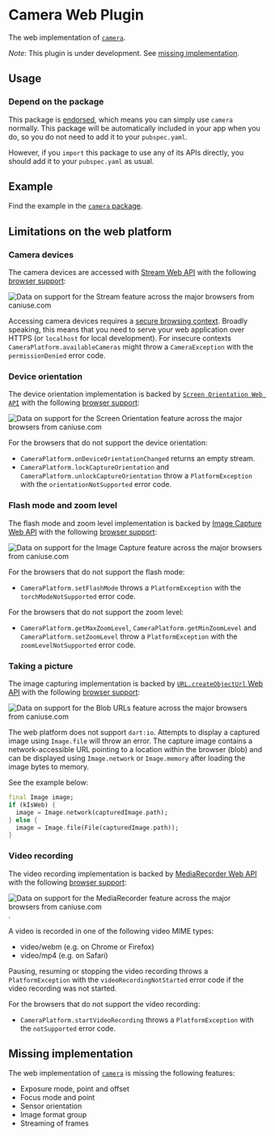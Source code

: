 # Camera Web Plugin

The web implementation of [`camera`][camera].

*Note*: This plugin is under development. See [missing implementation](#missing-implementation).

## Usage

### Depend on the package

This package is [endorsed](https://flutter.dev/to/endorsed-federated-plugin),
which means you can simply use `camera`
normally. This package will be automatically included in your app when you do,
so you do not need to add it to your `pubspec.yaml`.

However, if you `import` this package to use any of its APIs directly, you
should add it to your `pubspec.yaml` as usual.

## Example

Find the example in the [`camera` package](https://pub.dev/packages/camera#example).

## Limitations on the web platform

### Camera devices

The camera devices are accessed with [Stream Web API](https://developer.mozilla.org/en-US/docs/Web/API/Media_Streams_API)
with the following [browser support](https://caniuse.com/stream):

![Data on support for the Stream feature across the major browsers from caniuse.com](https://caniuse.bitsofco.de/image/stream.png)

Accessing camera devices requires a [secure browsing context](https://developer.mozilla.org/en-US/docs/Web/Security/Secure_Contexts).
Broadly speaking, this means that you need to serve your web application over HTTPS
(or `localhost` for local development). For insecure contexts
`CameraPlatform.availableCameras` might throw a `CameraException` with the
`permissionDenied` error code.

### Device orientation

The device orientation implementation is backed by [`Screen Orientation Web API`](https://www.w3.org/TR/screen-orientation/)
with the following [browser support](https://caniuse.com/screen-orientation):

![Data on support for the Screen Orientation feature across the major browsers from caniuse.com](https://caniuse.bitsofco.de/image/screen-orientation.png)

For the browsers that do not support the device orientation:

- `CameraPlatform.onDeviceOrientationChanged` returns an empty stream.
- `CameraPlatform.lockCaptureOrientation` and `CameraPlatform.unlockCaptureOrientation`
throw a `PlatformException` with the `orientationNotSupported` error code.

### Flash mode and zoom level

The flash mode and zoom level implementation is backed by [Image Capture Web API](https://w3c.github.io/mediacapture-image/)
with the following [browser support](https://caniuse.com/mdn-api_imagecapture):

![Data on support for the Image Capture feature across the major browsers from caniuse.com](https://caniuse.bitsofco.de/static/v1/mdn-api__ImageCapture-1628778966589.png)

For the browsers that do not support the flash mode:

- `CameraPlatform.setFlashMode` throws a `PlatformException` with the
`torchModeNotSupported` error code.

For the browsers that do not support the zoom level:

- `CameraPlatform.getMaxZoomLevel`, `CameraPlatform.getMinZoomLevel` and
`CameraPlatform.setZoomLevel` throw a `PlatformException` with the
`zoomLevelNotSupported` error code.

### Taking a picture

The image capturing implementation is backed by [`URL.createObjectUrl` Web API](https://developer.mozilla.org/en-US/docs/Web/API/URL/createObjectURL)
with the following [browser support](https://caniuse.com/bloburls):

![Data on support for the Blob URLs feature across the major browsers from caniuse.com](https://caniuse.bitsofco.de/image/bloburls.png)

The web platform does not support `dart:io`. Attempts to display a captured image
using `Image.file` will throw an error. The capture image contains a network-accessible
URL pointing to a location within the browser (blob) and can be displayed using
`Image.network` or `Image.memory` after loading the image bytes to memory.

See the example below:

<?code-excerpt "example/lib/readme_excerpts.dart (ImageFromXFile)"?>
```dart
final Image image;
if (kIsWeb) {
  image = Image.network(capturedImage.path);
} else {
  image = Image.file(File(capturedImage.path));
}
```

### Video recording

The video recording implementation is backed by [MediaRecorder Web API](https://developer.mozilla.org/en-US/docs/Web/API/MediaRecorder) with the following [browser support](https://caniuse.com/mdn-api_mediarecorder):

![Data on support for the MediaRecorder feature across the major browsers from caniuse.com](https://caniuse.bitsofco.de/image/mediarecorder.png).

A video is recorded in one of the following video MIME types:
- video/webm (e.g. on Chrome or Firefox)
- video/mp4 (e.g. on Safari)

Pausing, resuming or stopping the video recording throws a `PlatformException` with the `videoRecordingNotStarted` error code if the video recording was not started.

For the browsers that do not support the video recording:
- `CameraPlatform.startVideoRecording` throws a `PlatformException` with the `notSupported` error code.

## Missing implementation

The web implementation of [`camera`][camera] is missing the following features:
- Exposure mode, point and offset
- Focus mode and point
- Sensor orientation
- Image format group
- Streaming of frames

<!-- Links -->
[camera]: https://pub.dev/packages/camera
